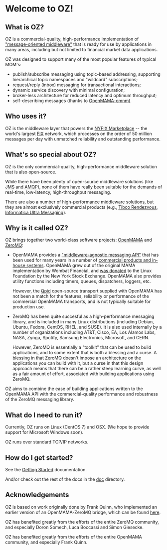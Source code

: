 # Welcome to OZ!

## What is OZ?
OZ is a commercial-quality, high-performance implementation of ["message-oriented middleware"](https://en.wikipedia.org/wiki/Message-oriented_middleware) that is ready for use by applications in many areas, including but not limited to financial market data applications.

OZ was designed to support many of the most popular features of typical MOM's:

- publish/subscribe messaging using topic-based addressing, supporting hierarchical topic namespaces and "wildcard" subscriptions;
- request/reply (inbox) messaging for transactional interactions;
- dynamic service discovery with minimal configuration;
- broker-less architecture for reduced latency and optimum throughput;
- self-describing messages (thanks to [OpenMAMA-omnm](https://github.com/cascadium/OpenMAMA-omnm.git)).


## Who uses it?

OZ is the middleware layer that powers the [NYFIX Marketplace](https://www.itiviti.com/nyfix) -- the world's largest [FIX](https://en.wikipedia.org/wiki/Financial_Information_eXchange) network, which processes on the order of 50 million messages per day with unmatched reliability and outstanding performance.

## What's so special about OZ?
OZ is the only commercial-quality, high-performance middleware solution that is also open-source.

While there have been plenty of open-source middleware solutions (like [JMS](https://en.wikipedia.org/wiki/Java_Message_Service) and [AMQP](https://en.wikipedia.org/wiki/Apache_ActiveMQ)), none of them have really been suitable for the demands of real-time, low-latency, high-throughput messaging.

There are also a number of high-performance middleware solutions, but they are almost exclusively commercial products (e.g., [Tibco Rendezvous](https://en.wikipedia.org/wiki/TIBCO_Rendezvous), [Informatica Ultra Messaging](https://www.informatica.com/products/data-integration/ultra-messaging.html)). 

## Why is it called OZ?
OZ brings together two world-class software projects: [OpenMAMA](openmama.org) and [ZeroMQ](zeromq.org):

- OpenMAMA provides a ["middleware-agnostic messaging API"](https://www.openmama.org/what-openmama) that has been used for many years in a number of [commercial products and in-house systems](https://www.openmama.org/what-is-openmama/the-openmama-organisation/steering-committee).  OpenMAMA grew out of the original MAMA implementation by Wombat Financial, and [was donated](https://www.linuxfoundation.org/press-release/2011/10/financial-services-industry-leads-collaboration-on-new-openmama-project/) to the Linux Foundation by the New York Stock Exchange.  OpenMAMA also provides utility functions including timers, queues, dispatchers, loggers, etc.

    However, the [Qpid](https://openmama.github.io/openmama_qpid_bridge.html) open-source transport supplied with OpenMAMA has not been a match for the features, reliability or performance of the commercial OpenMAMA transports, and is not typically suitable for production use.

- ZeroMQ has been quite succesful as a high-performance messaging library, and is included in many Linux distributions (including Debian, Ubuntu, Fedora, CentOS, RHEL, and SUSE).  It is also used internally by a number of organizations including AT&T, Cisco, EA, Los Alamos Labs, NASA, Zynga, Spotify, Samsung Electronics, Microsoft, and CERN.

    However, ZeroMQ is essentially a "toolkit" that can be used to build applications, and to some extent that is both a blessing and a curse.  A blessing in that ZeroMQ doesn't impose an architecture on the applications you can build with it, but a curse in that this design approach means that there can be a rather steep learning curve, as well as a fair amount of effort, associated with building applications using ZeroMQ.  

OZ aims to combine the ease of building applications written to the OpenMAMA API with the commercial-quality performance and robustness of the ZeroMQ messaging library.

## What do I need to run it?
Currently, OZ runs on Linux (CentOS 7) and OSX.  (We hope to provide support for Microsoft Windows soon).

OZ runs over standard TCP/IP networks. 

## How do I get started?
See the [Getting Started](doc/Getting-Started.md) documentation.

And/or check out the rest of the docs in the [doc](doc/README.md) directory.

## Acknowledgements 
OZ is based on work originally done by Frank Quinn, who implemented an earlier version of an OpenMAMA-ZeroMQ bridge, which can be found [here](https://github.com/cascadium/OpenMAMA-zmq). 

OZ has benefited greatly from the efforts of the entire ZeroMQ community, and especially Doron Somech, Luca Boccassi and Simon Giesecke.

OZ has benefited greatly from the efforts of the entire OpenMAMA community, and especially Frank Quinn.

